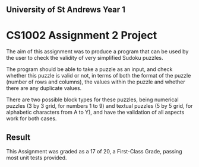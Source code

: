 ## University of St Andrews Year 1 

# CS1002 Assignment 2 Project 

The aim of this assignment was to produce a program that can be used by the user to check the validity of very simplified Sudoku puzzles. 

The program should be able to take a puzzle as an input, and check whether this puzzle is valid or not, in terms of both the format of the puzzle (number of rows and columns), the values within the puzzle and whether there are any duplicate values. 

There are two possible block types for these puzzles, being numerical puzzles (3 by 3 grid, for numbers 1 to 9) and textual puzzles (5 by 5 grid, for alphabetic characters from A to Y), and have the validation of all aspects work for both cases.

## Result

This Assignment was graded as a 17 of 20, a First-Class Grade, passing most unit tests provided.
